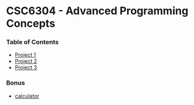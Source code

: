 # CSC6304 - Advanced Programming Concepts

### Table of Contents
  - [Project 1](https://github.com/amasse-1/class_work/tree/CSC6304/project%201)
  - [Project 2](https://github.com/amasse-1/class_work/tree/CSC6304/project%202)
  - [Project 3](https://github.com/amasse-1/class_work/tree/CSC6304/project_3)
   
### Bonus
  - [calculator](https://github.com/amasse-1/class_work/blob/CSC6304/calculator.html)
